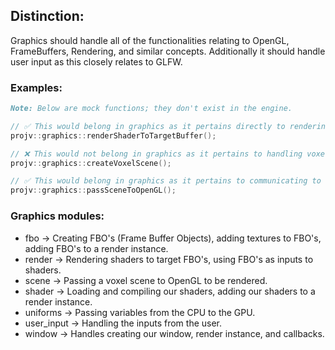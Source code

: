 ## Distinction:

Graphics should handle all of the functionalities relating to OpenGL, FrameBuffers, Rendering, and similar concepts. Additionally it should handle user input as this closely relates to GLFW.

### Examples:
```markdown
Note: Below are mock functions; they don't exist in the engine.
```
```cpp
// ✅ This would belong in graphics as it pertains directly to rendering and not to our core functionalities nor the voxel functionalities.
projv::graphics::renderShaderToTargetBuffer();

// ❌ This would not belong in graphics as it pertains to handling voxel data.
projv::graphics::createVoxelScene();

// ✅ This would belong in graphics as it pertains to communicating to OpenGL and passing the scene.
projv::graphics::passSceneToOpenGL();
```

### Graphics modules:
- fbo -> Creating FBO's (Frame Buffer Objects), adding textures to FBO's, adding FBO's to a render instance.
- render -> Rendering shaders to target FBO's, using FBO's as inputs to shaders.
- scene -> Passing a voxel scene to OpenGL to be rendered.
- shader -> Loading and compiling our shaders, adding our shaders to a render instance.
- uniforms -> Passing variables from the CPU to the GPU.
- user_input -> Handling the inputs from the user.
- window -> Handles creating our window, render instance, and callbacks.